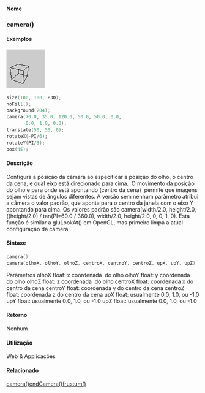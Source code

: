 
#### Nome
### camera()

#### Exemplos
<img border="0" height="100" src="media/lookat_.gif" width="100"/>

```pde
size(100, 100, P3D); 
noFill(); 
background(204); 
camera(70.0, 35.0, 120.0, 50.0, 50.0, 0.0, 
       0.0, 1.0, 0.0); 
translate(50, 50, 0); 
rotateX(-PI/6); 
rotateY(PI/3); 
box(45); 

```

#### Descrição
Configura a posição da câmara
ao especificar a posição do olho, o centro da cena, e
qual eixo está direcionado para cima.  O movimento da
posição do olho e para onde está apontando (centro
da cena)  permite que imagens sejam vistas de ângulos
diferentes. A versão sem nenhum parâmetro atribui a
câmera o valor padrão, que aponta para o centro da janela
com o eixo Y apontando para cima. Os valores padrão são
camera(width/2.0, height/2.0, ((height/2.0) / tan(PI*60.0 / 360.0),
width/2.0, height/2.0, 0, 0, 1, 0). Esta função é
similar a gluLookAt() em OpenGL, mas primeiro limpa a atual
configuração da câmera.

#### Sintaxe
```pde
camera()
camera(olhoX, olhoY, olhoZ, centroX, centroY, centroZ, upX, upY, upZ)

```
Parâmetros
olhoX
float: x coordenada  do olho
olhoY
float: y coordenada  do olho
olhoZ
float: z coordenada  do olho
centroX
float: coordenada x do centro da cena
centroY
float: coordenada y  do centro da cena
centroZ
float: coordenada z do centro da cena
upX
float: usualmente 0.0, 1.0, ou -1.0
upY
float: usualmente 0.0, 1.0, ou -1.0
upZ
float: usualmente 0.0, 1.0, ou -1.0

#### Retorno

	
Nenhum

#### Utilização

	
Web & Applicações

#### Relacionado
[camera()](camera_)[endCamera()](endCamera_)[frustum()](frustum_)
